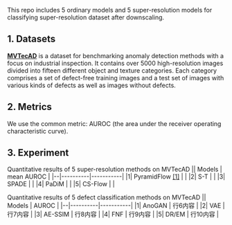 This repo includes 5 ordinary models and 5 super-resolution models for classifying super-resolution dataset after downscaling.



## 1. Datasets
**[MVTecAD](https://openaccess.thecvf.com/content_CVPR_2019/papers/Bergmann_MVTec_AD_--_A_Comprehensive_Real-World_Dataset_for_Unsupervised_Anomaly_CVPR_2019_paper.pdf)** is a dataset for benchmarking anomaly detection methods with a focus on industrial inspection. It contains over 5000 high-resolution images divided into fifteen different object and texture categories. Each category comprises a set of defect-free training images and a test set of images with various kinds of defects as well as images without defects.

## 2. Metrics
We use the common metric: AUROC (the area under the receiver operating characteristic curve).

## 3. Experiment
Quantitative results of 5 super-resolution methods on MVTecAD
|| Models       | mean AUROC       |
|--|----------|-----------|
|1| PyramidFlow [[1]](https://openaccess.thecvf.com/content/CVPR2023/papers/Lei_PyramidFlow_High-Resolution_Defect_Contrastive_Localization_Using_Pyramid_Normalizing_Flow_CVPR_2023_paper.pdf)  |    |
|2| S-T      |    |
|3| SPADE    |    |
|4| PaDiM    |    |
|5| CS-Flow  |    |

Quantitative results of 5 defect classification methods on MVTecAD
|| Models       | AUROC       |
|--|----------|-----------|
|1| AnoGAN   | 行6内容   |
|2| VAE      | 行7内容   |
|3| AE-SSIM  | 行8内容   |
|4| FNF      | 行9内容   |
|5| DR/EM    | 行10内容  |

